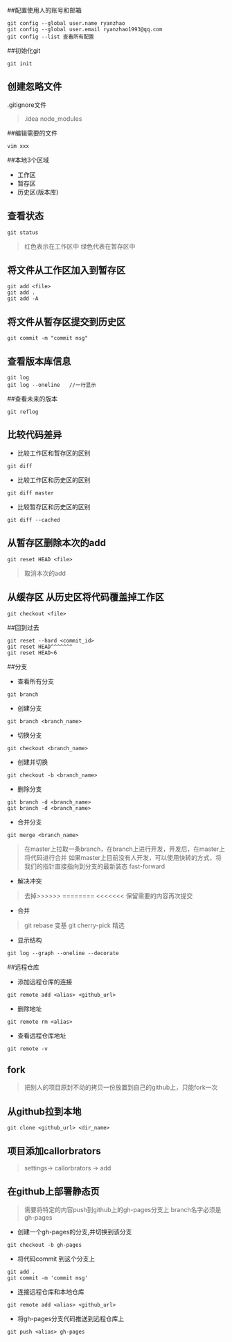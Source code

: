 ##配置使用人的账号和邮箱
```
git config --global user.name ryanzhao
git config --global user.email ryanzhao1993@qq.com
git config --list 查看所有配置
```

##初始化git
```
git init
```

## 创建忽略文件
.gitignore文件
> .idea
> node_modules

##编辑需要的文件
```
vim xxx
```

##本地3个区域
- 工作区
- 暂存区
- 历史区(版本库)

## 查看状态
```
git status
```
>红色表示在工作区中
>绿色代表在暂存区中

## 将文件从工作区加入到暂存区
```
git add <file>
git add .
git add -A
```

## 将文件从暂存区提交到历史区
```
git commit -m "commit msg"
```


## 查看版本库信息
```
git log
git log --oneline   //一行显示
```

##查看未来的版本
```
git reflog
```

## 比较代码差异
* 比较工作区和暂存区的区别
```
git diff
```

* 比较工作区和历史区的区别
```
git diff master
```

* 比较暂存区和历史区的区别
```
git diff --cached
```

## 从暂存区删除本次的add
```
git reset HEAD <file>
```

> 取消本次的add

## 从缓存区 从历史区将代码覆盖掉工作区
```
git checkout <file>
```

##回到过去
```
git reset --hard <commit_id>
git reset HEAD^^^^^^^
git reset HEAD~6
```


##分支
* 查看所有分支
```
git branch
```

* 创建分支
```
git branch <branch_name>
```

* 切换分支
```
git checkout <branch_name>
```

* 创建并切换
```
git checkout -b <branch_name>
```

* 删除分支
```
git branch -d <branch_name>
git branch -d <branch_name>
```

* 合并分支
```
git merge <branch_name>
```

> 在master上拉取一条branch，在branch上进行开发，开发后，在master上将代码进行合并
> 如果master上目前没有人开发，可以使用快转的方式，将我们的指针直接指向到分支的最新装态 fast-forward

* 解决冲突
> 去掉>>>>>> ========  <<<<<<< 保留需要的内容再次提交

* 合并
> git rebase 变基
> git cherry-pick 精选

* 显示结构
```
git log --graph --oneline --decorate
```


##远程仓库
* 添加远程仓库的连接
```
git remote add <alias> <github_url>
```
* 删除地址
```
git remote rm <alias>
```

* 查看远程仓库地址
```
git remote -v
```


## fork
> 把别人的项目原封不动的拷贝一份放置到自己的github上，只能fork一次

## 从github拉到本地
```
git clone <github_url> <dir_name>
```

## 项目添加callorbrators
> settings-> callorbrators -> add

## 在github上部署静态页
> 需要将特定的内容push到github上的gh-pages分支上
> branch名字必须是gh-pages

- 创建一个gh-pages的分支,并切换到该分支
```
git checkout -b gh-pages
```

- 将代码commit 到这个分支上
```
git add .
git commit -m 'commit msg'
```

- 连接远程仓库和本地仓库
```
git remote add <alias> <github_url>
```

- 将gh-pages分支代码推送到远程仓库上
```
git push <alias> gh-pages
```

 








